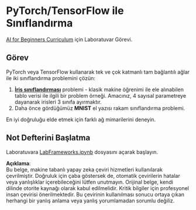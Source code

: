 # PyTorch/TensorFlow ile Sınıflandırma

[AI for Beginners Curriculum](https://github.com/microsoft/ai-for-beginners) için Laboratuvar Görevi.

## Görev

PyTorch veya TensorFlow kullanarak tek ve çok katmanlı tam bağlantılı ağlar ile iki sınıflandırma problemini çözün:

1. **[İris sınıflandırması](https://en.wikipedia.org/wiki/Iris_flower_data_set)** problemi - klasik makine öğrenimi ile ele alınabilen tablo verisi ile ilgili bir problem örneği. Amacınız, 4 sayısal parametreye dayanarak irisleri 3 sınıfa ayırmaktır.
1. Daha önce gördüğümüz **MNIST** el yazısı rakam sınıflandırma problemi.

En iyi doğruluğu elde etmek için farklı ağ mimarilerini deneyin.

## Not Defterini Başlatma

Laboratuvara [LabFrameworks.ipynb](../../../../../../lessons/3-NeuralNetworks/05-Frameworks/lab/LabFrameworks.ipynb) dosyasını açarak başlayın.

**Açıklama**:  
Bu belge, makine tabanlı yapay zeka çeviri hizmetleri kullanılarak çevrilmiştir. Doğruluk için çaba göstersek de, otomatik çevirilerin hatalar veya yanlışlıklar içerebileceğini lütfen unutmayın. Orijinal belge, kendi dilinde otorite kaynağı olarak kabul edilmelidir. Kritik bilgiler için profesyonel insan çevirisi önerilmektedir. Bu çevirinin kullanılması sonucu ortaya çıkan herhangi bir yanlış anlama veya yanlış yorumlamadan sorumlu değiliz.